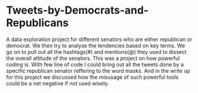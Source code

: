 # Tweets-by-Democrats-and-Republicans
A data exploration project for different senators who are either republican or democrat. We then try to analyse the tendencies based on key terms.
We go on to pull out all the hashtags(#) and mentions(@) they used to dissect the overall attitude of the senators. 
This was a project on how powerful coding is. With few line of code I could bring out all the tweets done by a specific republican senator reffering to the word masks.
And in the write up for this project we discussed how the misusage of such powerful tools could be a net negative if not used wisely.
